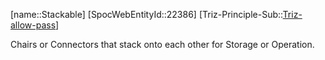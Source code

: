 ﻿---
type: TrizExample
aliases:
- Stackable
license: CC BY-SA 4.0
copyright: https://github.com/SpocWeb
IsDeleted: false
IsReadOnly: false
Confidential: public
tags: 
- Triz/Principle/Example
---
[name::Stackable]
[SpocWebEntityId::22386]
[Triz-Principle-Sub::[Triz-allow-pass](tech/Triz/Sub/Triz-allow-pass.md)]

Chairs or Connectors that stack onto each other for Storage or Operation.